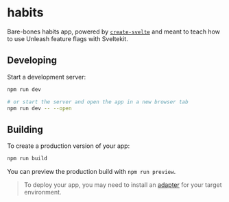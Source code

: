 # habits

Bare-bones habits app, powered by [`create-svelte`](https://github.com/sveltejs/kit/tree/main/packages/create-svelte) and meant to teach how to use Unleash feature flags with Sveltekit.

## Developing

Start a development server:

```bash
npm run dev

# or start the server and open the app in a new browser tab
npm run dev -- --open
```

## Building

To create a production version of your app:

```bash
npm run build
```

You can preview the production build with `npm run preview`.

> To deploy your app, you may need to install an [adapter](https://kit.svelte.dev/docs/adapters) for your target environment.

